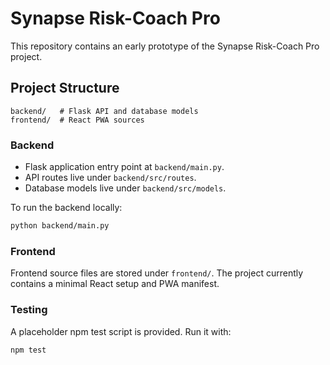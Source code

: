# Synapse Risk-Coach Pro

This repository contains an early prototype of the Synapse Risk-Coach Pro project.

## Project Structure

```
backend/   # Flask API and database models
frontend/  # React PWA sources
```

### Backend

- Flask application entry point at `backend/main.py`.
- API routes live under `backend/src/routes`.
- Database models live under `backend/src/models`.

To run the backend locally:

```bash
python backend/main.py
```

### Frontend

Frontend source files are stored under `frontend/`. The project currently contains a minimal React setup and PWA manifest.

### Testing

A placeholder npm test script is provided. Run it with:

```bash
npm test
```

